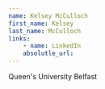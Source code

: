 ```yaml
---
name: Kelsey McCulloch
first_name: Kelsey
last_name: McCulloch
links:
	- name: LinkedIn
	absolutle_url:
---
```

Queen's University Belfast
